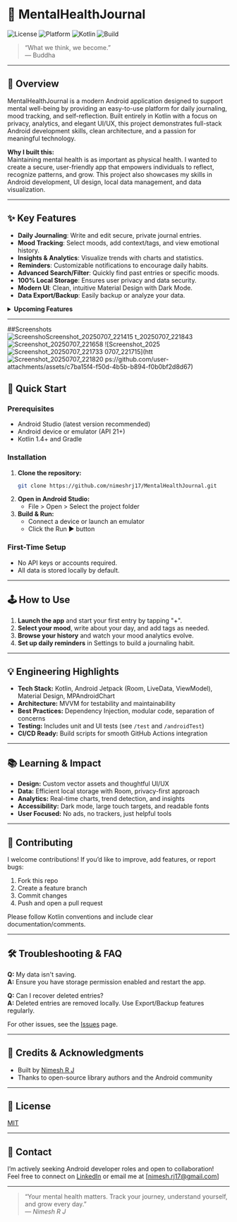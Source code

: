 # 🧠 MentalHealthJournal

![License](https://img.shields.io/github/license/nimeshrj17/MentalHealthJournal)
![Platform](https://img.shields.io/badge/platform-Android-blue)
![Kotlin](https://img.shields.io/badge/language-Kotlin-orange)
![Build](https://img.shields.io/badge/build-passing-brightgreen)

> “What we think, we become.”  
> — Buddha

---

## 🌟 Overview

MentalHealthJournal is a modern Android application designed to support mental well-being by providing an easy-to-use platform for daily journaling, mood tracking, and self-reflection. Built entirely in Kotlin with a focus on privacy, analytics, and elegant UI/UX, this project demonstrates full-stack Android development skills, clean architecture, and a passion for meaningful technology.

**Why I built this:**  
Maintaining mental health is as important as physical health. I wanted to create a secure, user-friendly app that empowers individuals to reflect, recognize patterns, and grow. This project also showcases my skills in Android development, UI design, local data management, and data visualization.

---

## ✨ Key Features

- **Daily Journaling**: Write and edit secure, private journal entries.
- **Mood Tracking**: Select moods, add context/tags, and view emotional history.
- **Insights & Analytics**: Visualize trends with charts and statistics.
- **Reminders**: Customizable notifications to encourage daily habits.
- **Advanced Search/Filter**: Quickly find past entries or specific moods.
- **100% Local Storage**: Ensures user privacy and data security.
- **Modern UI**: Clean, intuitive Material Design with Dark Mode.
- **Data Export/Backup**: Easily backup or analyze your data.

<details>
  <summary><strong>Upcoming Features</strong></summary>

- Secure cloud sync (optional)
- Voice-to-text journaling
- Integration with wearable health data
- Community resources
</details>

---
##Screenshots
![Screensho![Screenshot_20250707_221415](https://github.com/user-attachments/assets/0d7e4703-2320-493a-8556-226850d1519f)
t_20250707_221843](https://github.com/user-attachments/assets/4a06a2bc-f062-450d-bbf1-40a7a72aa7e5)
![Screenshot_20250707_221658](https://github.com/user-attachments/assets/2fa3cc61-7dc7-4e6a-9d68-e705501e3596)
![Screenshot_2025![Screenshot_20250707_221733](https://github.com/user-attachments/assets/ad1bd891-289e-4784-a576-dbf69463e441)
0707_221715](htt![Screenshot_20250707_221820](https://github.com/user-attachments/assets/2cb21baf-0469-4fde-a3d1-25c32e8ce45f)
ps://github.com/user-attachments/assets/c7ba15f4-f50d-4b5b-b894-f0b0bf2d8d67)


## 🚀 Quick Start

### Prerequisites

- Android Studio (latest version recommended)
- Android device or emulator (API 21+)
- Kotlin 1.4+ and Gradle

### Installation

1. **Clone the repository:**
   ```bash
   git clone https://github.com/nimeshrj17/MentalHealthJournal.git
   ```
2. **Open in Android Studio:**
   - File > Open > Select the project folder
3. **Build & Run:**
   - Connect a device or launch an emulator
   - Click the Run ▶️ button

### First-Time Setup

- No API keys or accounts required.
- All data is stored locally by default.

---

## 🕹️ How to Use

1. **Launch the app** and start your first entry by tapping "+".
2. **Select your mood**, write about your day, and add tags as needed.
3. **Browse your history** and watch your mood analytics evolve.
4. **Set up daily reminders** in Settings to build a journaling habit.

---

## 💡 Engineering Highlights

- **Tech Stack:** Kotlin, Android Jetpack (Room, LiveData, ViewModel), Material Design, MPAndroidChart
- **Architecture:** MVVM for testability and maintainability
- **Best Practices:** Dependency Injection, modular code, separation of concerns
- **Testing:** Includes unit and UI tests (see `/test` and `/androidTest`)
- **CI/CD Ready:** Build scripts for smooth GitHub Actions integration

---

## 📚 Learning & Impact

- **Design:** Custom vector assets and thoughtful UI/UX
- **Data:** Efficient local storage with Room, privacy-first approach
- **Analytics:** Real-time charts, trend detection, and insights
- **Accessibility:** Dark mode, large touch targets, and readable fonts
- **User Focused:** No ads, no trackers, just helpful tools

---

## 🤝 Contributing

I welcome contributions! If you’d like to improve, add features, or report bugs:

1. Fork this repo
2. Create a feature branch 
3. Commit changes 
4. Push and open a pull request

Please follow Kotlin conventions and include clear documentation/comments.

---

## 🛠️ Troubleshooting & FAQ

**Q:** My data isn't saving.  
**A:** Ensure you have storage permission enabled and restart the app.

**Q:** Can I recover deleted entries?  
**A:** Deleted entries are removed locally. Use Export/Backup features regularly.

For other issues, see the [Issues](https://github.com/nimeshrj17/MentalHealthJournal/issues) page.

---

## 🙌 Credits & Acknowledgments

- Built by [Nimesh R J](https://github.com/nimeshrj17)
- Thanks to open-source library authors and the Android community

---

## 📄 License

[MIT](LICENSE)

---

## 👋 Contact

I’m actively seeking Android developer roles and open to collaboration!  
Feel free to connect on [LinkedIn](https://www.linkedin.com/in/nimesh-ranjan-98a965220/) or email me at [nimesh.rj17@gmail.com]

---

> “Your mental health matters. Track your journey, understand yourself, and grow every day.”  
> _— Nimesh R J_
